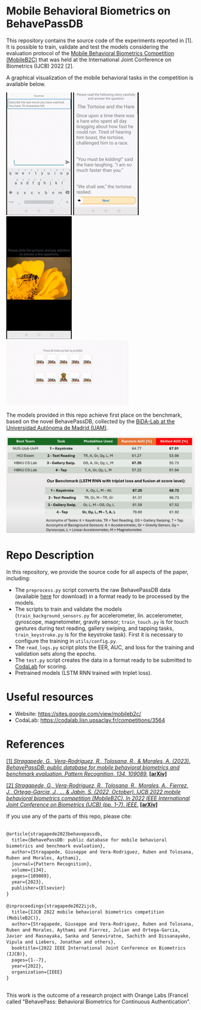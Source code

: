 # Mobile Behavioral Biometrics on BehavePassDB 

This repository contains the source code of the experiments reported in [1]. It is possible to train, validate and test the models considering the evaluation protocol of the [Mobile Behavioral Biometrics Competition (MobileB2C)](https://sites.google.com/view/mobileb2c/) that was held at the International Joint Conference on Biometrics (IJCB) 2022 [2]. 

A graphical visualization of the mobile behavioral tasks in the competition is available below.

<img src="assets/keystroke.gif"> <img src="assets/text_reading.gif"> <img src="assets/gallery.gif"> <img src="assets/tap.gif">

The models provided in this repo achieve first place on the benchmark, based on the novel BehavePassDB, collected by the [BiDA-Lab at the Universidad Autónoma de Madrid (UAM)](https://bidalab.eps.uam.es/). 

<img src="assets/results.jpg" width="600">

# Repo Description
In this repository, we provide the source code for all aspects of the paper, including:
- The `preprocess.py` script converts the raw BehavePassDB data (available [here](https://bidalab.eps.uam.es/listdatabases?id=MobileB2C_BehavePassDB#page) for download) in a format ready to be processed by the models.
- The scripts to train and validate the models (`train_background_sensors.py` for accelerometer, lin. accelerometer, gyroscope, magnetometer, gravity sensor; `train_touch.py` is for touch gestures during text reading, gallery swiping, and tapping tasks, `train_keystroke.py` is for the keystroke task). First it is necessary to configure the training in `utils/config.py`. 
- The `read_logs.py` script plots the EER, AUC, and loss for the training and validation sets along the epochs.
- The `test.py` script creates the data in a format ready to be submitted to [CodaLab](https://codalab.lisn.upsaclay.fr/competitions/3564) for scoring.
- Pretrained models (LSTM RNN trained with triplet loss).

# Useful resources

- Website: https://sites.google.com/view/mobileb2c/
- CodaLab: https://codalab.lisn.upsaclay.fr/competitions/3564

# References

[\[1\] *Stragapede, G., Vera-Rodriguez, R., Tolosana, R., & Morales, A. (2023). BehavePassDB: public database for mobile behavioral biometrics and benchmark evaluation. Pattern Recognition, 134, 109089.*](https://ieeexplore.ieee.org/abstract/document/10042710) [**\[arXiv\]**](https://arxiv.org/abs/2206.02502)

[\[2\] *Stragapede, G., Vera-Rodriguez, R., Tolosana, R., Morales, A., Fierrez, J., Ortega-Garcia, J., ... & Jabin, S. (2022, October). IJCB 2022 mobile behavioral biometrics competition (MobileB2C). In 2022 IEEE International Joint Conference on Biometrics (IJCB) (pp. 1-7). IEEE.*](https://ieeexplore.ieee.org/abstract/document/10042710) [**\[arXiv\]**](https://arxiv.org/abs/2210.03072)


If you use any of the parts of this repo, please cite: 

```

@article{stragapede2023behavepassdb,
  title={BehavePassDB: public database for mobile behavioral biometrics and benchmark evaluation},
  author={Stragapede, Giuseppe and Vera-Rodriguez, Ruben and Tolosana, Ruben and Morales, Aythami},
  journal={Pattern Recognition},
  volume={134},
  pages={109089},
  year={2023},
  publisher={Elsevier}
}

@inproceedings{stragapede2022ijcb,
  title={IJCB 2022 mobile behavioral biometrics competition (MobileB2C)},
  author={Stragapede, Giuseppe and Vera-Rodriguez, Ruben and Tolosana, Ruben and Morales, Aythami and Fierrez, Julian and Ortega-Garcia, Javier and Rasnayaka, Sanka and Seneviratne, Sachith and Dissanayake, Vipula and Liebers, Jonathan and others},
  booktitle={2022 IEEE International Joint Conference on Biometrics (IJCB)},
  pages={1--7},
  year={2022},
  organization={IEEE}
}


```


This work is the outcome of a research project with Orange Labs (France) called "BehavePass: Behavioral Biometrics for Continuous Authentication". 